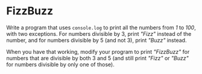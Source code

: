 # FizzBuzz

Write a program that uses `console.log` to print all the numbers from *1* to *100*, with two exceptions. For numbers divisible by 3, print *"Fizz"* instead of the number, and for numbers divisible by 5 (and not 3), print *"Buzz"* instead.

When you have that working, modify your program to print *"FizzBuzz"* for numbers that are divisible by both 3 and 5 (and still print *"Fizz"* or *"Buzz"* for numbers divisible by only one of those).
